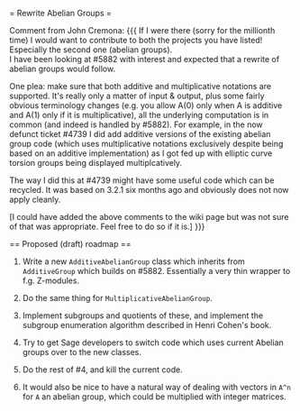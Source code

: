 = Rewrite Abelian Groups =

Comment from John Cremona: 
{{{
If I were there (sorry for the millionth time) I would want to contribute to 
both the projects you have listed!  Especially the second one (abelian groups).  
I have been looking at #5882 with interest and expected that a rewrite of 
abelian groups would follow.

One plea: make sure that both additive and multiplicative notations
are supported.  It's really only a matter of input & output, plus some
fairly obvious terminology changes (e.g. you allow A(0) only when A is
additive and A(1) only if it is multiplicative), all the underlying
computation is in common (and indeed is handled by #5882).  For
example, in the now defunct ticket #4739 I did add additive versions
of the existing abelian group code (which uses multiplicative
notations exclusively despite being based on an additive
implementation) as I got fed up with elliptic curve torsion groups
being displayed multiplcatively.

The way I did this at #4739 might have some useful code which can be
recycled.  It was based on 3.2.1 six months ago and obviously does not
now apply cleanly.

[I could have added the above comments to the wiki page but was not
sure of that was appropriate.  Feel free to do so if it is.]
}}}


== Proposed (draft) roadmap ==

1. Write a new `AdditiveAbelianGroup` class which inherits from `AdditiveGroup` which builds on #5882. Essentially a very thin wrapper to f.g. Z-modules.

2. Do the same thing for `MultiplicativeAbelianGroup`.

3. Implement subgroups and quotients of these, and implement the subgroup enumeration algorithm described in Henri Cohen's book.

4. Try to get Sage developers to switch code which uses current Abelian groups over to the new classes.

5. Do the rest of #4, and kill the current code.

6. It would also be nice to have a natural way of dealing with vectors in `A^n` for `A` an abelian group, which could be multiplied with integer matrices.
